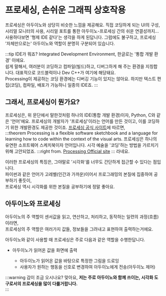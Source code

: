 # 프로세싱, 손쉬운 그래픽 상호작용

프로세싱은 아두이노와 상당히 비슷한 느낌을 제공해요.
직접 코딩하게 되는 UI의 구성, 시리얼 모니터의 사용, 시리얼 포트를 통한 아두이노-프로세싱 간의 쉬운 연결성까지...
사용하다보면 '형제 IDE 같다'는 생각을 하게 된답니다.
그럼에도 불구하고, 프로세싱 '자체만으로는' 아두이노와 역할이 분명히 구분되어 있습니다.

:::tip IDE가 뭐죠?
Integrated Development Environment, 한글로는 '통합 개발 환경' 이에요.  
쉽게 말해서, 여러분이 코딩하고 컴파일(빌드)하고, 디버그하게 해 주는 환경을 지칭합니다.
대표적으로 코드블럭이나 Dev C++가 여기에 해당돼요.  
Processing이 제공하는 코딩 환경에는 디버깅 기능이 있지는 않아요. 하지만 텍스트 편집(코딩), 컴파일, 배포가 가능하니 일종의 IDE죠.
:::

## 그래서, 프로세싱이 뭔가요?

프로세싱은, 위 문단에서 말한것처럼 하나의 IDE(통합 개발 환경)이자, Python, C와 같은 '언어'에요.
프로세싱의 개발자가 '프로세싱'이라는 언어를 만든 것이고, 이를 코딩하기 위한 개발환경도 제공한 것이죠.
[프로세싱 공식 사이트](https://processing.org/)에 따르면,  
:::theorem Processing is a flexible software sketchbook and a language for learning how to code within the context of the visual arts.
프로세싱은 하나의 유연한 소프트웨어 스케치북이자 언어입니다. 시각 예술을 '코딩'하는 방법을 가르치기 위해 고안되었죠.
:::right
from. [Processing Official site](https://processing.org/)
:::
라네요.

이러한 프로세싱의 특징은, 그야말로 '시각화'를 너무도 간단하게 접근할 수 있다는 점입니다.  
파이썬과 같은 언어가 고레벨(인간과 가까운)이어서 프로그래밍의 본질에 집중하여 공부하기 좋듯이,  
프로세싱 역시 시각화를 위한 본질을 공부하기에 정말 좋아요.

## 아두이노와 프로세싱

아두이노의 주 역할이 센서값을 읽고, 연산하고, 처리하고, 동작하는 일련의 과정(흐름)이라면,  
프로세싱의 주 역할은 여러가지 값들, 정보들을 그려내고 표현하여 출력하는거에요.

아두이노와 같이 사용할 때 프로세싱은 주로 다음과 같은 역할을 수행한답니다.

- 아두이노가 읽어온 값을 화면에 출력

  - 아두이노가 읽어온 값을 바탕으로 특정한 그림을 드로잉
  - 사용자가 원하는 행동을 신호로 변경하여 아두이노에게 전송(아두이노 제어)

:::warning 감이 조금 오시나요?
맞아요, **저는 주로 아두이노와 함께 쓰이는, 시각화 도구로서의 프로세싱을 많이 다룰거랍니다.**  
:::

